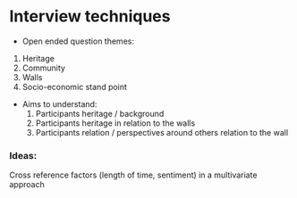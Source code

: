 # Interview techniques
- Open ended question themes:
 1. Heritage
 2. Community
 3. Walls
 4. Socio-economic stand point

- Aims to understand:
  1. Participants heritage / background
  2. Participants heritage in relation to the walls
  3. Participants relation / perspectives around others relation to the wall


### Ideas:
Cross reference factors (length of time, sentiment) in a multivariate approach
